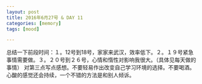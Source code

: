 ```yaml
---
layout: post
title: 2016年6月27号 & DAY 11 
categories: [memory]
tags: [mood]

---
```


总结一下前段时间：１。12号到18号，家家来武汉，效率低下。２。１９号紧急事情需要做。３。２０号到２６号，心情和惰性对影响我很大。（具体见每天做的事情）
对第三点写点感想。不要轻易作出改变自己学习环境的选择。不要喝酒。心酸的感觉还会持续，一个不错的方法是和别人倾诉。
